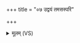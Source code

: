 +++
title = "०७ उद्वयं तमसस्परि"

+++
<details><summary>मूलम् (VS)</summary>

उद्व॒यं तम॑स॒स्परि॒ रोह॑न्तो॒ नाक॑मुत्त॒मम्।  
दे॒वं दे॑व॒त्रा सूर्य॒मग॑न्म॒ ज्योति॑रुत्त॒मम् ॥
</details>